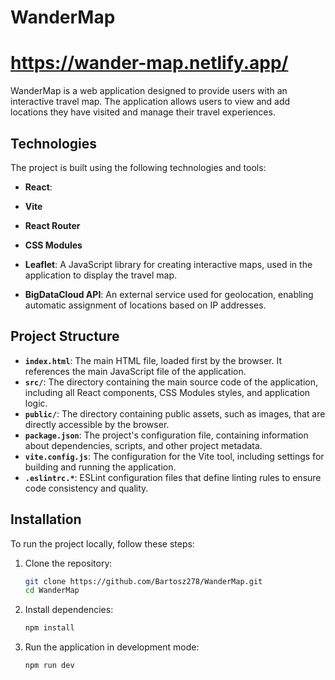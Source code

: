 # WanderMap
# https://wander-map.netlify.app/

WanderMap is a web application designed to provide users with an interactive travel map. The application allows users to view and add locations they have visited and manage their travel experiences.

## Technologies

The project is built using the following technologies and tools:

- **React**:
- **Vite**
- **React Router**
- **CSS Modules**

- **Leaflet**: A JavaScript library for creating interactive maps, used in the application to display the travel map.
- **BigDataCloud API**: An external service used for geolocation, enabling automatic assignment of locations based on IP addresses.


## Project Structure

- **`index.html`**: The main HTML file, loaded first by the browser. It references the main JavaScript file of the application.
- **`src/`**: The directory containing the main source code of the application, including all React components, CSS Modules styles, and application logic.
- **`public/`**: The directory containing public assets, such as images, that are directly accessible by the browser.
- **`package.json`**: The project's configuration file, containing information about dependencies, scripts, and other project metadata.
- **`vite.config.js`**: The configuration for the Vite tool, including settings for building and running the application.
- **`.eslintrc.*`**: ESLint configuration files that define linting rules to ensure code consistency and quality.

## Installation

To run the project locally, follow these steps:

1. Clone the repository:
   ```bash
   git clone https://github.com/Bartosz278/WanderMap.git
   cd WanderMap
2. Install dependencies:
   ```bash
   npm install
3. Run the application in development mode:
   ```bash
   npm run dev
